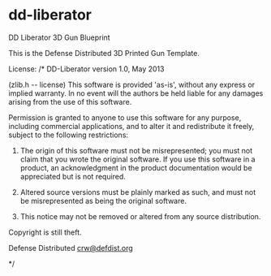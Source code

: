 dd-liberator
============

DD Liberator 3D Gun Blueprint

This is the Defense Distributed 3D Printed Gun Template. 








License:
/* DD-Liberator
  version 1.0, May 2013

  (zlib.h -- license)
This software is provided 'as-is', without any express or implied warranty.  In no event will the authors be held liable for any damages arising from the use of this software.

  Permission is granted to anyone to use this software for any purpose,
  including commercial applications, and to alter it and redistribute it
  freely, subject to the following restrictions:

  1. The origin of this software must not be misrepresented; you must not claim that you wrote the original software. If you use this software in a product, an acknowledgment in the product documentation would be appreciated but is not required.

  2. Altered source versions must be plainly marked as such, and must not be misrepresented as being the original software.

  3. This notice may not be removed or altered from any source distribution.

Copyright is still theft.

  Defense Distributed crw@defdist.org

*/
